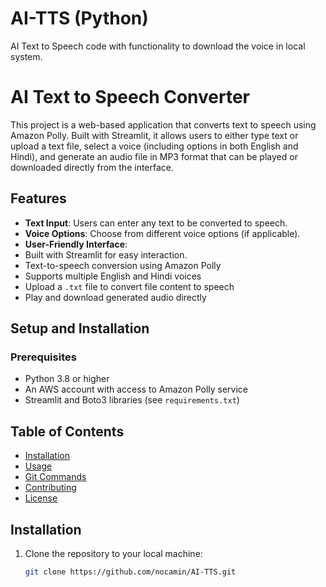 # AI-TTS (Python)
AI Text to Speech code with functionality to download the voice in local system. 

# AI Text to Speech Converter

This project is a web-based application that converts text to speech using Amazon Polly. Built with Streamlit, it allows users to either type text or upload a text file, select a voice (including options in both English and Hindi), and generate an audio file in MP3 format that can be played or downloaded directly from the interface.

## Features

- **Text Input**: Users can enter any text to be converted to speech.
- **Voice Options**: Choose from different voice options (if applicable).
- **User-Friendly Interface**:
- Built with Streamlit for easy interaction.
- Text-to-speech conversion using Amazon Polly
- Supports multiple English and Hindi voices
- Upload a `.txt` file to convert file content to speech
- Play and download generated audio directly

## Setup and Installation

### Prerequisites

- Python 3.8 or higher
- An AWS account with access to Amazon Polly service
- Streamlit and Boto3 libraries (see `requirements.txt`)

## Table of Contents

- [Installation](#installation)
- [Usage](#usage)
- [Git Commands](#git-commands)
- [Contributing](#contributing)
- [License](#license)

## Installation
1. Clone the repository to your local machine:

   ```bash
   git clone https://github.com/nocamin/AI-TTS.git
